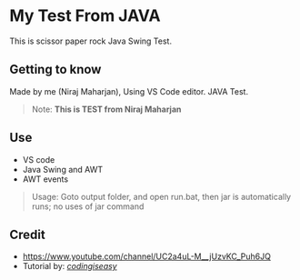 # My Test From JAVA 

This is scissor paper rock Java Swing Test.

## Getting to know 

Made by me (Niraj Maharjan), Using VS Code editor.
JAVA Test.

> Note: **This is TEST from Niraj Maharjan** 


## Use
- VS code
- Java Swing and AWT
- AWT events

> Usage: Goto output folder, and open run.bat, then jar is automatically runs; no uses of jar command

## Credit
- https://www.youtube.com/channel/UC2a4uL-M__jUzvKC_Puh6JQ
- Tutorial by: [*codingiseasy*](https://www.youtube.com/watch?v=Xs-CS_3wQ0Q)





















































































